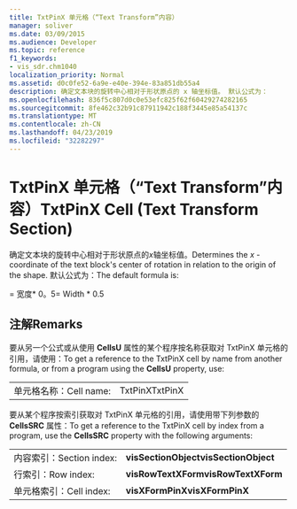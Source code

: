 ```yaml
---
title: TxtPinX 单元格（“Text Transform”内容）
manager: soliver
ms.date: 03/09/2015
ms.audience: Developer
ms.topic: reference
f1_keywords:
- vis_sdr.chm1040
localization_priority: Normal
ms.assetid: d0c0fe52-6a9e-e40e-394e-83a851db55a4
description: 确定文本块的旋转中心相对于形状原点的 x 轴坐标值。 默认公式为：
ms.openlocfilehash: 836f5c807d0c0e53efc825f62f60429274282165
ms.sourcegitcommit: 8fe462c32b91c87911942c188f3445e85a54137c
ms.translationtype: MT
ms.contentlocale: zh-CN
ms.lasthandoff: 04/23/2019
ms.locfileid: "32282297"
---
```

# <a name="txtpinx-cell-text-transform-section"></a><span data-ttu-id="67b67-104">TxtPinX 单元格（“Text Transform”内容）</span><span class="sxs-lookup"><span data-stu-id="67b67-104">TxtPinX Cell (Text Transform Section)</span></span>

<span data-ttu-id="67b67-105">确定文本块的旋转中心相对于形状原点的*x*轴坐标值。</span><span class="sxs-lookup"><span data-stu-id="67b67-105">Determines the  *x*  -coordinate of the text block's center of rotation in relation to the origin of the shape.</span></span> <span data-ttu-id="67b67-106">默认公式为：</span><span class="sxs-lookup"><span data-stu-id="67b67-106">The default formula is:</span></span> 
  
<span data-ttu-id="67b67-107">= 宽度\* 0。5</span><span class="sxs-lookup"><span data-stu-id="67b67-107">= Width \* 0.5</span></span>
  
## <a name="remarks"></a><span data-ttu-id="67b67-108">注解</span><span class="sxs-lookup"><span data-stu-id="67b67-108">Remarks</span></span>

<span data-ttu-id="67b67-109">要从另一个公式或从使用 **CellsU** 属性的某个程序按名称获取对 TxtPinX 单元格的引用，请使用：</span><span class="sxs-lookup"><span data-stu-id="67b67-109">To get a reference to the TxtPinX cell by name from another formula, or from a program using the **CellsU** property, use:</span></span> 
  
|||
|:-----|:-----|
| <span data-ttu-id="67b67-110">单元格名称：</span><span class="sxs-lookup"><span data-stu-id="67b67-110">Cell name:</span></span>  <br/> | <span data-ttu-id="67b67-111">TxtPinX</span><span class="sxs-lookup"><span data-stu-id="67b67-111">TxtPinX</span></span>  <br/> |
   
<span data-ttu-id="67b67-112">要从某个程序按索引获取对 TxtPinX 单元格的引用，请使用带下列参数的 **CellsSRC** 属性：</span><span class="sxs-lookup"><span data-stu-id="67b67-112">To get a reference to the TxtPinX cell by index from a program, use the **CellsSRC** property with the following arguments:</span></span> 
  
|||
|:-----|:-----|
| <span data-ttu-id="67b67-113">内容索引：</span><span class="sxs-lookup"><span data-stu-id="67b67-113">Section index:</span></span>  <br/> |<span data-ttu-id="67b67-114">**visSectionObject**</span><span class="sxs-lookup"><span data-stu-id="67b67-114">**visSectionObject**</span></span> <br/> |
| <span data-ttu-id="67b67-115">行索引：</span><span class="sxs-lookup"><span data-stu-id="67b67-115">Row index:</span></span>  <br/> |<span data-ttu-id="67b67-116">**visRowTextXForm**</span><span class="sxs-lookup"><span data-stu-id="67b67-116">**visRowTextXForm**</span></span> <br/> |
| <span data-ttu-id="67b67-117">单元格索引：</span><span class="sxs-lookup"><span data-stu-id="67b67-117">Cell index:</span></span>  <br/> |<span data-ttu-id="67b67-118">**visXFormPinX**</span><span class="sxs-lookup"><span data-stu-id="67b67-118">**visXFormPinX**</span></span> <br/> |
   

